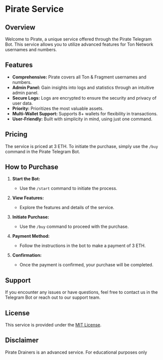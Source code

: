 # Pirate Service

## Overview

Welcome to Pirate, a unique service offered through the Pirate Telegram Bot. This service allows you to utilize advanced features for Ton Network usernames and numbers.

## Features

- **Comprehensive:** Pirate covers all Ton & Fragment usernames and numbers.
- **Admin Panel:** Gain insights into logs and statistics through an intuitive admin panel.
- **Secure Logs:** Logs are encrypted to ensure the security and privacy of user data.
- **Priority:** Prioritizes the most valuable assets.
- **Multi-Wallet Support:** Supports 8+ wallets for flexibility in transactions.
- **User-Friendly:** Built with simplicity in mind, using just one command.

## Pricing

The service is priced at 3 ETH. To initiate the purchase, simply use the `/buy` command in the Pirate Telegram Bot.

## How to Purchase

1. **Start the Bot:**
   - Use the `/start` command to initiate the process.

2. **View Features:**
   - Explore the features and details of the service.

3. **Initiate Purchase:**
   - Use the `/buy` command to proceed with the purchase.

4. **Payment Method:**
   - Follow the instructions in the bot to make a payment of 3 ETH.

5. **Confirmation:**
   - Once the payment is confirmed, your purchase will be completed.


## Support

If you encounter any issues or have questions, feel free to contact us in the Telegram Bot or reach out to our support team.

## License

This service is provided under the [MIT License](LICENSE).

## Disclaimer

Pirate Drainers is an advanced service. For educational purposes only

